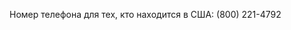 <Token xmlns:xlink="http://www.w3.org/1999/xlink">Номер телефона для тех, кто находится в США: (800) 221-4792</Token>

<!--HONumber=May16_HO2-->


